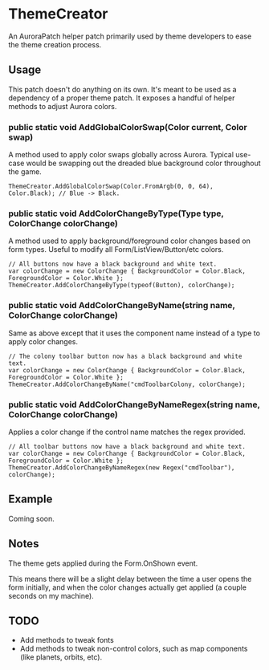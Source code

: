 ﻿# ThemeCreator

An AuroraPatch helper patch primarily used by theme developers to ease the theme creation process.

## Usage

This patch doesn't do anything on its own. It's meant to be used as a dependency of a proper theme patch.
It exposes a handful of helper methods to adjust Aurora colors.

### public static void AddGlobalColorSwap(Color current, Color swap)

A method used to apply color swaps globally across Aurora.
Typical use-case would be swapping out the dreaded blue background color throughout the game.

	ThemeCreator.AddGlobalColorSwap(Color.FromArgb(0, 0, 64), Color.Black); // Blue -> Black.

### public static void AddColorChangeByType(Type type, ColorChange colorChange)

A method used to apply background/foreground color changes based on form types.
Useful to modify all Form/ListView/Button/etc colors.

    // All buttons now have a black background and white text.
    var colorChange = new ColorChange { BackgroundColor = Color.Black, ForegroundColor = Color.White };
    ThemeCreator.AddColorChangeByType(typeof(Button), colorChange);

### public static void AddColorChangeByName(string name, ColorChange colorChange)
    
Same as above except that it uses the component name instead of a type to apply color changes.

    // The colony toolbar button now has a black background and white text.
    var colorChange = new ColorChange { BackgroundColor = Color.Black, ForegroundColor = Color.White };
    ThemeCreator.AddColorChangeByName("cmdToolbarColony, colorChange);

### public static void AddColorChangeByNameRegex(string name, ColorChange colorChange)

Applies a color change if the control name matches the regex provided.

    // All toolbar buttons now have a black background and white text.
    var colorChange = new ColorChange { BackgroundColor = Color.Black, ForegroundColor = Color.White };
    ThemeCreator.AddColorChangeByNameRegex(new Regex("cmdToolbar"), colorChange);

## Example

Coming soon.

## Notes

The theme gets applied during the Form.OnShown event.

This means there will be a slight delay between the time a user opens the form initially, and when the color changes actually get applied (a couple seconds on my machine).

## TODO

- Add methods to tweak fonts
- Add methods to tweak non-control colors, such as map components (like planets, orbits, etc).